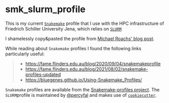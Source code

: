 # smk_slurm_profile
This is my current [`Snakemake`](https://snakemake.github.io/) profile that I use with the HPC infrastructure of Friedrich Schiller University Jena, which relies on [`SLURM`](https://slurm.schedmd.com/overview.html)

I shamelessly copy&pasted the profile from [Michael Roachs' blog post](https://fame.flinders.edu.au/blog/2021/08/02/snakemake-profiles-updated). 

While reading about `Snakemake` profiles I found the following links particularly useful:
> * https://fame.flinders.edu.au/blog/2020/09/04/snakemakeprofile
> * https://fame.flinders.edu.au/blog/2021/08/02/snakemake-profiles-updated
> * https://bluegenes.github.io/Using-Snakemake_Profiles/

`Snakemake` profiles are available from the [Snakemake-profiles project](https://github.com/Snakemake-Profiles/doc). The `SLURM`profile is maintained by [@percyfal](https://github.com/percyfal) and makes use of [`cookiecutter`](https://github.com/cookiecutter/cookiecutter).
